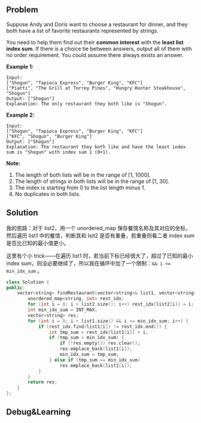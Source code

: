 ## Problem

Suppose Andy and Doris want to choose a restaurant for dinner, and they both have a list of favorite restaurants represented by strings.

You need to help them find out their **common interest** with the **least list index sum**. If there is a choice tie between answers, output all of them with no order requirement. You could assume there always exists an answer.

**Example 1:**

```
Input:
["Shogun", "Tapioca Express", "Burger King", "KFC"]
["Piatti", "The Grill at Torrey Pines", "Hungry Hunter Steakhouse", "Shogun"]
Output: ["Shogun"]
Explanation: The only restaurant they both like is "Shogun".
```



**Example 2:**

```
Input:
["Shogun", "Tapioca Express", "Burger King", "KFC"]
["KFC", "Shogun", "Burger King"]
Output: ["Shogun"]
Explanation: The restaurant they both like and have the least index sum is "Shogun" with index sum 1 (0+1).
```



**Note:**

1. The length of both lists will be in the range of [1, 1000].
2. The length of strings in both lists will be in the range of [1, 30].
3. The index is starting from 0 to the list length minus 1.
4. No duplicates in both lists.



## Solution

我的思路：对于 list2，用一个 unordered_map 保存餐馆名称及其对应的坐标，然后遍历 list1 中的餐馆，判断其和 lsit2 是否有重叠，若重叠则看二者 index sum 是否比已知的最小值更小。

这里有个小 trick——在遍历 list1 时，若当前下标已经很大了，超过了已知的最小 index sum，则没必要继续了，所以我在循环中加了一个限制：`&& i <= min_idx_sum` 。

```c++
class Solution {
public:
    vector<string> findRestaurant(vector<string>& list1, vector<string>& list2) {
        unordered_map<string, int> rest_idx;
        for (int i = 0; i < list2.size(); i++) rest_idx[list2[i]] = i;
        int min_idx_sum = INT_MAX;
        vector<string> res;
        for (int i = 0; i < list1.size() && i <= min_idx_sum; i++) {
            if (rest_idx.find(list1[i]) != rest_idx.end()) {
                int tmp_sum = rest_idx[list1[i]] + i;
                if (tmp_sum < min_idx_sum) {
                    if (!res.empty()) res.clear();
                    res.emplace_back(list1[i]);
                    min_idx_sum = tmp_sum;
                } else if (tmp_sum == min_idx_sum) 
                    res.emplace_back(list1[i]);
            }
        }
        return res;
    }
};
```



## Debug&Learning



